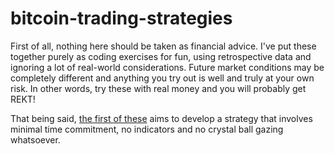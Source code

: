 # bitcoin-trading-strategies

First of all, nothing here should be taken as financial advice. I've put these together purely as coding exercises for fun, using retrospective data and ignoring a lot of real-world considerations. Future market conditions may be completely different and anything you try out is well and truly at your own risk. In other words, try these with real money and you will probably get REKT!

That being said, [the first of these](https://github.com/timk11/bitcoin-trading-strategies/blob/master/BTC_spot_strategy.ipynb) aims to develop a strategy that involves minimal time commitment, no indicators and no crystal ball gazing whatsoever.

